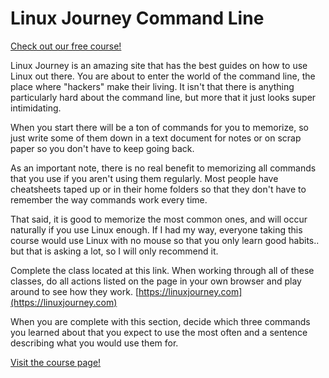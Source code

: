 # Linux Journey Command Line

[Check out our free course!](https://academy.hoppersroppers.org/mod/page/view.php?id=674)

Linux Journey is an amazing site that has the best guides on how to use Linux out there. You are about to enter the world of the command line, the place where "hackers" make their living. It isn't that there is anything particularly hard about the command line, but more that it just looks super intimidating. 

When you start there will be a ton of commands for you to memorize, so just write some of them down in a text document for notes or on scrap paper so you don't have to keep going back. 

As an important note, there is no real benefit to memorizing all commands that you use if you aren't using them regularly. Most people have cheatsheets taped up or in their home folders so that they don't have to remember the way commands work every time. 

That said, it is good to memorize the most common ones, and will occur naturally if you use Linux enough. If I had my way, everyone taking this course would use Linux with no mouse so that you only learn good habits.. but that is asking a lot, so I will only recommend it. 

Complete the class located at this link. When working through all of these classes, do all actions listed on the page in your own browser and play around to see how they work. 
[https://linuxjourney.com](https://linuxjourney.com)

When you are complete with this section, decide which three commands you learned about that you expect to use the most often and a sentence describing what you would use them for. 



[Visit the course page!](https://academy.hoppersroppers.org/mod/assign/view.php?id=674)
 